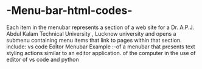 # -Menu-bar-html-codes-
Each item in the menubar represents a section of a web site for a Dr. A.P.J. Abdul Kalam Technical University , Lucknow university and opens a submenu containing menu items that link to pages within that section. include: vs code Editor Menubar  Example :-of a menubar that presents text styling actions similar to an editor application. of the computer in the use of editor of vs code and python 
